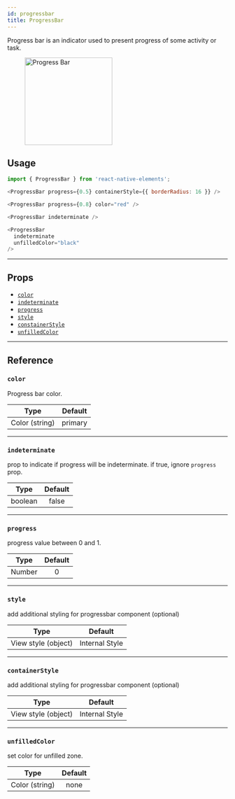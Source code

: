 ```yaml
---
id: progressbar
title: ProgressBar
---
```


Progress bar is an indicator used to present progress of some activity or task.

<div class="component-preview">
  <figure>
    <img style="height:200px" src="/react-native-elements/img/progressbar.png" alt="Progress Bar" />
  </figure>
</div>

## Usage

```js
import { ProgressBar } from 'react-native-elements';

<ProgressBar progress={0.5} containerStyle={{ borderRadius: 16 }} />

<ProgressBar progress={0.8} color="red" />

<ProgressBar indeterminate />

<ProgressBar
  indeterminate
  unfilledColor="black"
/>
```

---

## Props

- [`color`](#color)
- [`indeterminate`](#indeterminate)
- [`progress`](#progress)
- [`style`](#style)
- [`constainerStyle`](#constainerStyle)
- [`unfilledColor`](#unfilledColor)

---

## Reference

### `color`

Progress bar color.

|      Type      | Default |
| :------------: | :-----: |
| Color (string) | primary |

---

### `indeterminate`

prop to indicate if progress will be indeterminate. if true, ignore `progress` prop.

|  Type   | Default |
| :-----: | :-----: |
| boolean |  false  |

---

### `progress`

progress value between 0 and 1.

|  Type  | Default |
| :----: | :-----: |
| Number |    0    |

---

### `style`

add additional styling for progressbar component (optional)

|        Type         |    Default     |
| :-----------------: | :------------: |
| View style (object) | Internal Style |

---

### `containerStyle`

add additional styling for progressbar component (optional)

|        Type         |    Default     |
| :-----------------: | :------------: |
| View style (object) | Internal Style |

---

### `unfilledColor`

set color for unfilled zone.

|      Type      | Default |
| :------------: | :-----: |
| Color (string) |  none   |
